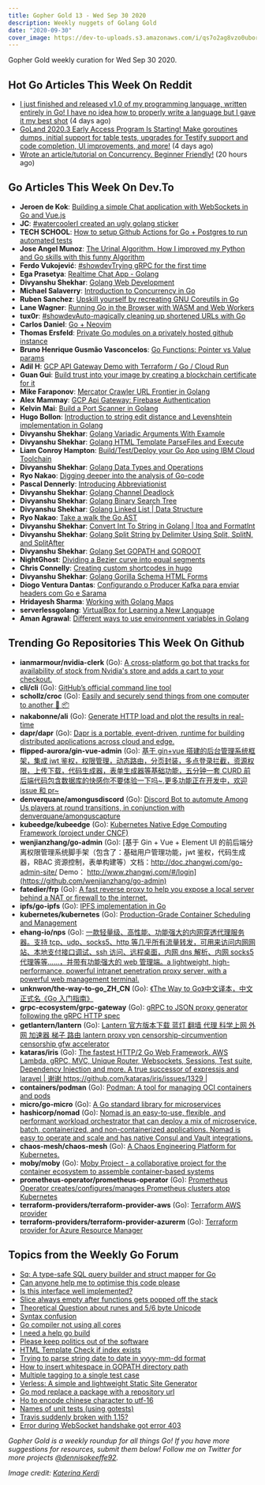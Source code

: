 ```yaml
---
title: Gopher Gold 13 - Wed Sep 30 2020
description: Weekly nuggets of Golang Gold
date: "2020-09-30"
cover_image: https://dev-to-uploads.s3.amazonaws.com/i/qs7o2ag8vzo0uborgc7v.png
---
```


Gopher Gold weekly curation for Wed Sep 30 2020.



## Hot Go Articles This Week On Reddit

- [I just finished and released v1.0 of my programming language, written entirely in Go! I have no idea how to properly write a language but I gave it my best shot](https://www.reddit.com/r/golang/comments/izgz5w/i_just_finished_and_released_v10_of_my/) (4 days ago)
- [GoLand 2020.3 Early Access Program Is Starting! Make goroutines dumps, initial support for table tests, upgrades for Testify support and code completion, UI improvements, and more!](https://www.reddit.com/r/golang/comments/izo4nu/goland_20203_early_access_program_is_starting/) (4 days ago)
- [Wrote an article/tutorial on Concurrency. Beginner Friendly!](https://www.reddit.com/r/golang/comments/j1xij2/wrote_an_articletutorial_on_concurrency_beginner/) (20 hours ago)



## Go Articles This Week On Dev.To

- **Jeroen de Kok**: [Building a simple Chat application with WebSockets in Go and Vue.js](https://dev.to/jeroendk/building-a-simple-chat-application-with-websockets-in-go-and-vue-js-gao)
- **JC**: [#watercoolerI created an ugly golang sticker](https://dev.to/pieohpah/i-created-an-ugly-golang-sticker-bhi)
- **TECH SCHOOL**: [How to setup Github Actions for Go + Postgres to run automated tests](https://dev.to/techschoolguru/how-to-setup-github-actions-for-go-postgres-to-run-automated-tests-81o)
- **Jose Angel Munoz**: [The Urinal Algorithm. How I improved my Python and Go skills with this funny Algorithm](https://dev.to/imjoseangel/the-urinal-algorithm-how-i-improved-my-python-and-go-skills-with-this-funny-algorithm-4bej)
- **Ferdo Vukojević**: [#showdevTrying gRPC for the first time](https://dev.to/fvukojevic/trying-grpc-for-the-first-time-304m)
- **Ega Prasetya**: [Realtime Chat App - Golang](https://dev.to/ga/realtime-chat-app-golang-5498)
- **Divyanshu Shekhar**: [Golang Web Development](https://dev.to/divshekhar/golang-web-development-4ane)
- **Michael Salaverry**: [Introduction to Concurrency in Go](https://dev.to/barakplasma/concurrency-in-go-5da)
- **Ruben Sanchez**: [Upskill yourself by recreating GNU Coreutils in Go](https://dev.to/rubenwap/upskill-yourself-by-recreating-gnu-coretools-in-go-9f5)
- **Lane Wagner**: [Running Go in the Browser with WASM and Web Workers](https://dev.to/wagslane/running-go-in-the-browser-with-wasm-and-web-workers-4ac8)
- **tux0r**: [#showdevAuto-magically cleaning up shortened URLs with Go](https://dev.to/tux0r/auto-magically-cleaning-up-shortened-urls-with-go-1fgh)
- **Carlos Daniel**: [Go + Neovim](https://dev.to/carlosdss/go-neovim-30n9)
- **Thomas Ersfeld**: [Private Go modules on a privately hosted github instance](https://dev.to/tersfeld/private-golang-modules-on-a-private-hosted-github-instance-4jnj)
- **Bruno Henrique Gusmão Vasconcelos**: [Go Functions: Pointer vs Value params](https://dev.to/brunohgv/go-functions-pointer-vs-value-params-8af)
- **Adil H**: [GCP API Gateway Demo with Terraform / Go / Cloud Run](https://dev.to/didil/gcp-api-gateway-demo-with-terraform-go-cloud-run-3o9e)
- **Guan Gui**: [Build trust into your image by creating a blockchain certificate for it](https://dev.to/guiguan/build-trust-into-your-image-by-creating-a-blockchain-certificate-for-it-4824)
- **Mike Faraponov**: [Mercator Crawler URL Frontier in Golang](https://dev.to/spacenomad/mercator-url-frontier-in-golang-15o2)
- **Alex Mammay**: [GCP Api Gateway: Firebase Authentication](https://dev.to/amammay/gcp-api-gateway-firebase-authentication-34j7)
- **Kelvin Mai**: [Build a Port Scanner in Golang](https://dev.to/kelvinmai/build-a-port-scanner-in-golang-149i)
- **Hugo Bollon**: [Introduction to string edit distance and Levenshtein implementation in Golang](https://dev.to/hbollon/introduction-to-string-edit-distance-and-levenshtein-implementation-in-golang-2l99)
- **Divyanshu Shekhar**: [Golang Variadic Arguments With Example](https://dev.to/divshekhar/golang-variadic-arguments-with-example-22c3)
- **Divyanshu Shekhar**: [Golang HTML Template ParseFiles and Execute](https://dev.to/divshekhar/golang-html-template-parsefiles-and-execute-2mh8)
- **Liam Conroy Hampton**: [Build/Test/Deploy your Go App using IBM Cloud Toolchain](https://dev.to/liamchampton/build-test-deploy-your-go-app-using-ibm-cloud-toolchain-1onc)
- **Divyanshu Shekhar**: [Golang Data Types and Operations](https://dev.to/divshekhar/golang-data-types-and-operations-28gk)
- **Ryo Nakao**: [Digging deeper into the analysis of Go-code](https://dev.to/nakabonne/digging-deeper-into-the-analysis-of-go-code-31af)
- **Pascal Dennerly**: [Introducing Abbreviationist](https://dev.to/dnnrly/introducing-abbreviationist-1lfm)
- **Divyanshu Shekhar**: [Golang Channel Deadlock](https://dev.to/divshekhar/golang-channel-deadlock-with-example-5203)
- **Divyanshu Shekhar**: [Golang Binary Search Tree](https://dev.to/divshekhar/golang-binary-search-tree-5fj7)
- **Divyanshu Shekhar**: [Golang Linked List | Data Structure](https://dev.to/divshekhar/golang-linked-list-data-structure-h20)
- **Ryo Nakao**: [Take a walk the Go AST](https://dev.to/nakabonne/take-a-walk-the-go-ast-e02)
- **Divyanshu Shekhar**: [Convert Int To String in Golang | Itoa and FormatInt](https://dev.to/divshekhar/convert-int-to-string-in-golang-itoa-and-formatint-710)
- **Divyanshu Shekhar**: [Golang Split String by Delimiter Using Split, SplitN, and SplitAfter](https://dev.to/divshekhar/golang-split-string-by-delimiter-using-split-splitn-and-splitafter-4aom)
- **Divyanshu Shekhar**: [Golang Set GOPATH and GOROOT](https://dev.to/divshekhar/golang-set-gopath-and-goroot-1l6o)
- **NightGhost**: [Dividing a Bezier curve into equal segments](https://dev.to/zergon321/dividing-a-bezier-curve-into-equal-segments-2hh8)
- **Chris Connelly**: [Creating custom shortcodes in hugo](https://dev.to/teamallnighter/creating-custom-shortcodes-in-hugo-30dg)
- **Divyanshu Shekhar**: [Golang Gorilla Schema HTML Forms](https://dev.to/divshekhar/golang-gorilla-schema-html-forms-1j3n)
- **Diogo Ventura Dantas**: [Configurando o Producer Kafka para enviar headers com Go e Sarama](https://dev.to/diogodantas/configurando-o-producer-kafka-para-enviar-headers-com-go-e-sarama-3bha)
- **Hridayesh Sharma**: [Working with Golang Maps](https://dev.to/vyasriday/working-with-golang-maps-148h)
- **serverlessgolang**: [VirtualBox for Learning a New Language](https://dev.to/serverlessgolang/virtualbox-for-learning-a-new-language-1g6l)
- **Aman Agrawal**: [Different ways to use environment variables in Golang](https://dev.to/loginradius/different-ways-to-use-environment-variables-in-golang-cg6)



## Trending Go Repositories This Week On Github

- **ianmarmour/nvidia-clerk** (Go): [A cross-platform go bot that tracks for availability of stock from Nvidia's store and adds a cart to your checkout.](https://github.com/ianmarmour/nvidia-clerk)
- **cli/cli** (Go): [GitHub’s official command line tool](https://github.com/cli/cli)
- **schollz/croc** (Go): [Easily and securely send things from one computer to another 🐊 📦](https://github.com/schollz/croc)
- **nakabonne/ali** (Go): [Generate HTTP load and plot the results in real-time](https://github.com/nakabonne/ali)
- **dapr/dapr** (Go): [Dapr is a portable, event-driven, runtime for building distributed applications across cloud and edge.](https://github.com/dapr/dapr)
- **flipped-aurora/gin-vue-admin** (Go): [基于 gin+vue 搭建的后台管理系统框架，集成 jwt 鉴权，权限管理，动态路由，分页封装，多点登录拦截，资源权限，上传下载，代码生成器，表单生成器等基础功能，五分钟一套 CURD 前后端代码包含数据库的快感你不要体验一下吗~,更多功能正在开发中，欢迎 issue 和 pr~](https://github.com/flipped-aurora/gin-vue-admin)
- **denverquane/amongusdiscord** (Go): [Discord Bot to automute Among Us players at round transitions, in conjunction with denverquane/amonguscapture](https://github.com/denverquane/amongusdiscord)
- **kubeedge/kubeedge** (Go): [Kubernetes Native Edge Computing Framework (project under CNCF)](https://github.com/kubeedge/kubeedge)
- **wenjianzhang/go-admin** (Go): [基于 Gin + Vue + Element UI 的前后端分离权限管理系统脚手架（包含了：基础用户管理功能，jwt 鉴权，代码生成器，RBAC 资源控制，表单构建等）文档：http://doc.zhangwj.com/go-admin-site/ Demo： http://www.zhangwj.com/#/login](https://github.com/wenjianzhang/go-admin)
- **fatedier/frp** (Go): [A fast reverse proxy to help you expose a local server behind a NAT or firewall to the internet.](https://github.com/fatedier/frp)
- **ipfs/go-ipfs** (Go): [IPFS implementation in Go](https://github.com/ipfs/go-ipfs)
- **kubernetes/kubernetes** (Go): [Production-Grade Container Scheduling and Management](https://github.com/kubernetes/kubernetes)
- **ehang-io/nps** (Go): [一款轻量级、高性能、功能强大的内网穿透代理服务器。支持 tcp、udp、socks5、http 等几乎所有流量转发，可用来访问内网网站、本地支付接口调试、ssh 访问、远程桌面，内网 dns 解析、内网 socks5 代理等等……，并带有功能强大的 web 管理端。a lightweight, high-performance, powerful intranet penetration proxy server, with a powerful web management terminal.](https://github.com/ehang-io/nps)
- **unknwon/the-way-to-go_ZH_CN** (Go): [《The Way to Go》中文译本，中文正式名《Go 入门指南》](https://github.com/unknwon/the-way-to-go_ZH_CN)
- **grpc-ecosystem/grpc-gateway** (Go): [gRPC to JSON proxy generator following the gRPC HTTP spec](https://github.com/grpc-ecosystem/grpc-gateway)
- **getlantern/lantern** (Go): [Lantern 官方版本下载 蓝灯 翻墙 代理 科学上网 外网 加速器 梯子 路由 lantern proxy vpn censorship-circumvention censorship gfw accelerator](https://github.com/getlantern/lantern)
- **kataras/iris** (Go): [The fastest HTTP/2 Go Web Framework. AWS Lambda, gRPC, MVC, Unique Router, Websockets, Sessions, Test suite, Dependency Injection and more. A true successor of expressjs and laravel | 谢谢 https://github.com/kataras/iris/issues/1329 |](https://github.com/kataras/iris)
- **containers/podman** (Go): [Podman: A tool for managing OCI containers and pods](https://github.com/containers/podman)
- **micro/go-micro** (Go): [A Go standard library for microservices](https://github.com/micro/go-micro)
- **hashicorp/nomad** (Go): [Nomad is an easy-to-use, flexible, and performant workload orchestrator that can deploy a mix of microservice, batch, containerized, and non-containerized applications. Nomad is easy to operate and scale and has native Consul and Vault integrations.](https://github.com/hashicorp/nomad)
- **chaos-mesh/chaos-mesh** (Go): [A Chaos Engineering Platform for Kubernetes.](https://github.com/chaos-mesh/chaos-mesh)
- **moby/moby** (Go): [Moby Project - a collaborative project for the container ecosystem to assemble container-based systems](https://github.com/moby/moby)
- **prometheus-operator/prometheus-operator** (Go): [Prometheus Operator creates/configures/manages Prometheus clusters atop Kubernetes](https://github.com/prometheus-operator/prometheus-operator)
- **terraform-providers/terraform-provider-aws** (Go): [Terraform AWS provider](https://github.com/terraform-providers/terraform-provider-aws)
- **terraform-providers/terraform-provider-azurerm** (Go): [Terraform provider for Azure Resource Manager](https://github.com/terraform-providers/terraform-provider-azurerm)



## Topics from the Weekly Go Forum

- [Sq: A type-safe SQL query builder and struct mapper for Go](https://forum.golangbridge.org/t/sq-a-type-safe-sql-query-builder-and-struct-mapper-for-go/20714)
- [Can anyone help me to optimise this code please](https://forum.golangbridge.org/t/can-anyone-help-me-to-optimise-this-code-please/20696)
- [Is this interface well implemented?](https://forum.golangbridge.org/t/is-this-interface-well-implemented/20700)
- [Slice always empty after functions gets popped off the stack](https://forum.golangbridge.org/t/slice-always-empty-after-functions-gets-popped-off-the-stack/20677)
- [Theoretical Question about runes and 5/6 byte Unicode](https://forum.golangbridge.org/t/theoretical-question-about-runes-and-5-6-byte-unicode/20706)
- [Syntax confusion](https://forum.golangbridge.org/t/syntax-confusion/20680)
- [Go compiler not using all cores](https://forum.golangbridge.org/t/go-compiler-not-using-all-cores/20722)
- [I need a help go build](https://forum.golangbridge.org/t/i-need-a-help-go-build/20704)
- [Please keep politics out of the software](https://forum.golangbridge.org/t/please-keep-politics-out-of-the-software/20719)
- [HTML Template Check if index exists](https://forum.golangbridge.org/t/html-template-check-if-index-exists/20675)
- [Trying to parse string date to date in yyyy-mm-dd format](https://forum.golangbridge.org/t/trying-to-parse-string-date-to-date-in-yyyy-mm-dd-format/20685)
- [How to insert whitespace in GOPATH directory path](https://forum.golangbridge.org/t/how-to-insert-whitespace-in-gopath-directory-path/20682)
- [Multiple tagging to a single test case](https://forum.golangbridge.org/t/multiple-tagging-to-a-single-test-case/20716)
- [Verless: A simple and lightweight Static Site Generator](https://forum.golangbridge.org/t/verless-a-simple-and-lightweight-static-site-generator/20705)
- [Go mod replace a package with a repository url](https://forum.golangbridge.org/t/go-mod-replace-a-package-with-a-repository-url/20676)
- [Ho to encode chinese character to utf-16](https://forum.golangbridge.org/t/ho-to-encode-chinese-character-to-utf-16/20720)
- [Names of unit tests (using gotests)](https://forum.golangbridge.org/t/names-of-unit-tests-using-gotests/20683)
- [Travis suddenly broken with 1.15?](https://forum.golangbridge.org/t/travis-suddenly-broken-with-1-15/20721)
- [Error during WebSocket handshake got error 403](https://forum.golangbridge.org/t/error-during-websocket-handshake-got-error-403/20727)

_Gopher Gold is a weekly roundup for all things Go! If you have more suggestions for resources, submit them below! Follow me on Twitter for more projects [@dennisokeeffe92](https://twitter.com/dennisokeeffe92)._

_Image credit: [Katerina Kerdi](https://unsplash.com/@katekerdi)_
